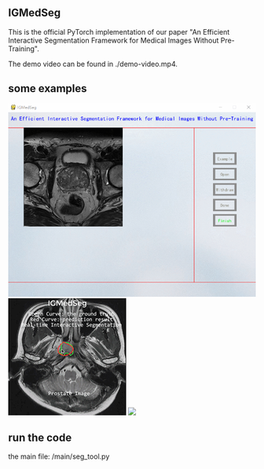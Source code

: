 ## IGMedSeg
This is the official PyTorch implementation of our paper "An Efficient Interactive Segmentation Framework for Medical Images Without Pre-Training".

The demo video can be found in ./demo-video.mp4.
## some examples
![](resource/demo0.gif)
![](resource/demo1.gif)
![](resource/demo2.gif)
## run the code
the main file: /main/seg_tool.py
